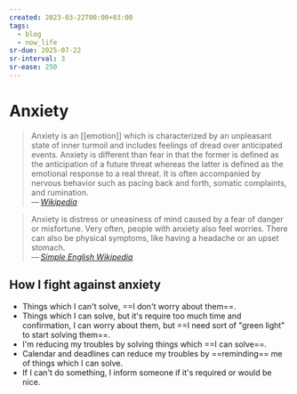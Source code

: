 ```yaml
---
created: 2023-03-22T00:00+03:00
tags:
  - blog
  - now_life
sr-due: 2025-07-22
sr-interval: 3
sr-ease: 250
---
```


# Anxiety

> Anxiety is an [[emotion]] which is characterized by an unpleasant state of inner turmoil and includes feelings of dread over anticipated events. Anxiety is different than fear in that the former is defined as the anticipation of a future threat whereas the latter is defined as the emotional response to a real threat. It is often accompanied by nervous behavior such as pacing back and forth, somatic complaints, and rumination.\
> — <cite>[Wikipedia](https://en.wikipedia.org/wiki/Anxiety)</cite>

> Anxiety is distress or uneasiness of mind caused by a fear of danger or misfortune. Very often, people with anxiety also feel worries. There can also be physical symptoms, like having a headache or an upset stomach.\
> — <cite>[Simple English Wikipedia](https://simple.wikipedia.org/wiki/Anxiety)</cite>

## How I fight against anxiety

- Things which I can't solve, ==I don't worry about them==.
- Things which I can solve, but it's require too much time and confirmation, I can worry about them, but ==I need sort of "green light" to start solving them==.
- I'm reducing my troubles by solving things which ==I can solve==.
- Calendar and deadlines can reduce my troubles by ==reminding== me of things which I can solve.
- If I can't do something, I inform someone if it's required or would be nice. <!--SR:!2025-08-01,2,249!2025-08-01,5,230!2025-08-01,5,249!2025-08-01,5,249-->

